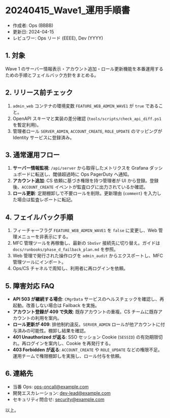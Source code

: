 # 20240415_Wave1_運用手順書

- 作成者: Ops (BBBB)
- 更新日: 2024-04-15
- レビュワー: Ops リード (EEEE), Dev (YYYY)

## 1. 対象
Wave 1 のサーバー情報表示・アカウント追加・ロール更新機能を本番運用するための手順とフェイルバック方針をまとめる。

## 2. リリース前チェック
1. `admin_web` コンテナの環境変数 `FEATURE_WEB_ADMIN_WAVE1` が `true` であること。
2. OpenAPI スキーマと実装の差分確認 (`tools/scripts/check_api_diff.ps1` を暫定利用)。
3. 管理者ロール `SERVER_ADMIN`, `ACCOUNT_CREATE`, `ROLE_UPDATE` のマッピングが Identity サービスに登録済み。

## 3. 通常運用フロー
1. **サーバー情報監視**: `/api/server` から取得したメトリクスを Grafana ダッシュボードに転送し、閾値超過時に Ops PagerDuty へ通知。
2. **アカウント追加**: CS 依頼に基づき権限を持つ管理者が UI から登録。登録後、`ACCOUNT_CREATE` イベントが監査ログに出力されているか確認。
3. **ロール更新**: 定期棚卸しで不要ロールを削除。更新理由 (`comment`) を入力した場合は監査レポートに転記。

## 4. フェイルバック手順
1. フィーチャーフラグ `FEATURE_WEB_ADMIN_WAVE1` を `false` に変更し、Web 管理メニューを非表示にする。
2. MFC 管理ツールを再稼働し、最新の `SboSvr` 接続先に切り替え。ガイドは `docs/runbooks/phase_d_failback_plan.md` を参照。
3. Web 管理で発行された操作ログを `admin_audit` からエクスポートし、MFC 管理ツールにインポート。
4. Ops/CS チャネルで周知し、利用者に再ログインを依頼。

## 5. 障害対応 FAQ
- **API 503 が継続する場合**: `CMgrData` サービスのヘルスチェックを確認し、再起動。改善しない場合は Failback を実施。
- **アカウント登録が 409 で失敗**: 既存アカウントの重複。CS チームに既存アカウントの利用を案内。
- **ロール更新が 409**: 排他制約違反。`SERVER_ADMIN` ロールが他アカウントに付与済みの可能性。棚卸し結果を確認。
- **401 Unauthorized が返る**: SSO セッション Cookie (`SESSID`) の有効期限切れ。再ログインを案内し、Cookie を再発行する。
- **403 Forbidden が返る**: `ACCOUNT_CREATE` や `ROLE_UPDATE` などの権限不足。運用チームで権限棚卸しを実施し、ロール付与を依頼。

## 6. 連絡先
- 当番 Ops: ops-oncall@example.com
- 開発エスカレーション: dev-lead@example.com
- セキュリティ問合せ: security@example.com

以上。
